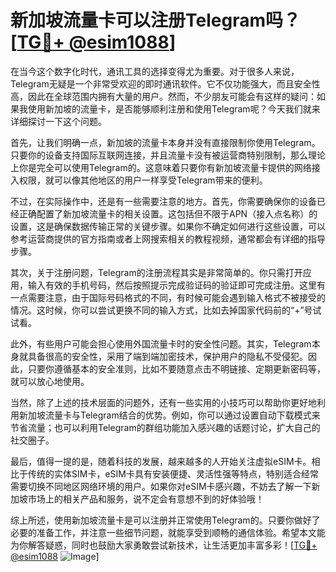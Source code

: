# 新加坡流量卡可以注册Telegram吗？[[TG💪+ @esim1088](https://t.me/s/esim1088)]

在当今这个数字化时代，通讯工具的选择变得尤为重要。对于很多人来说，Telegram无疑是一个非常受欢迎的即时通讯软件。它不仅功能强大，而且安全性高，因此在全球范围内拥有大量的用户。然而，不少朋友可能会有这样的疑问：如果我使用新加坡的流量卡，是否能够顺利注册和使用Telegram呢？今天我们就来详细探讨一下这个问题。

首先，让我们明确一点，新加坡的流量卡本身并没有直接限制你使用Telegram。只要你的设备支持国际互联网连接，并且流量卡没有被运营商特别限制，那么理论上你是完全可以使用Telegram的。这意味着只要你有新加坡流量卡提供的网络接入权限，就可以像其他地区的用户一样享受Telegram带来的便利。

不过，在实际操作中，还是有一些需要注意的地方。首先，你需要确保你的设备已经正确配置了新加坡流量卡的相关设置。这包括但不限于APN（接入点名称）的设置，这是确保数据传输正常的关键步骤。如果你不确定如何进行这些设置，可以参考运营商提供的官方指南或者上网搜索相关的教程视频，通常都会有详细的指导步骤。

其次，关于注册问题，Telegram的注册流程其实是非常简单的。你只需打开应用，输入有效的手机号码，然后按照提示完成验证码的验证即可完成注册。这里有一点需要注意，由于国际号码格式的不同，有时候可能会遇到输入格式不被接受的情况。这时候，你可以尝试更换不同的输入方式，比如去掉国家代码前的“+”号试试看。

此外，有些用户可能会担心使用外国流量卡时的安全性问题。其实，Telegram本身就具备很高的安全性，采用了端到端加密技术，保护用户的隐私不受侵犯。因此，只要你遵循基本的安全准则，比如不要随意点击不明链接、定期更新密码等，就可以放心地使用。

当然，除了上述的技术层面的问题外，还有一些实用的小技巧可以帮助你更好地利用新加坡流量卡与Telegram结合的优势。例如，你可以通过设置自动下载模式来节省流量；也可以利用Telegram的群组功能加入感兴趣的话题讨论，扩大自己的社交圈子。

最后，值得一提的是，随着科技的发展，越来越多的人开始关注虚拟eSIM卡。相比于传统的实体SIM卡，eSIM卡具有安装便捷、灵活性强等特点，特别适合经常需要切换不同地区网络环境的用户。如果你对eSIM卡感兴趣，不妨去了解一下新加坡市场上的相关产品和服务，说不定会有意想不到的好体验哦！

综上所述，使用新加坡流量卡是可以注册并正常使用Telegram的。只要你做好了必要的准备工作，并注意一些细节问题，就能享受到顺畅的通信体验。希望本文能为你解答疑惑，同时也鼓励大家勇敢尝试新技术，让生活更加丰富多彩！[[TG💪+ @esim1088](https://t.me/s/esim1088) ![Image](https://i.postimg.cc/4NQfJmqS/Snipaste-2025-05-13-00-14-12.png)]